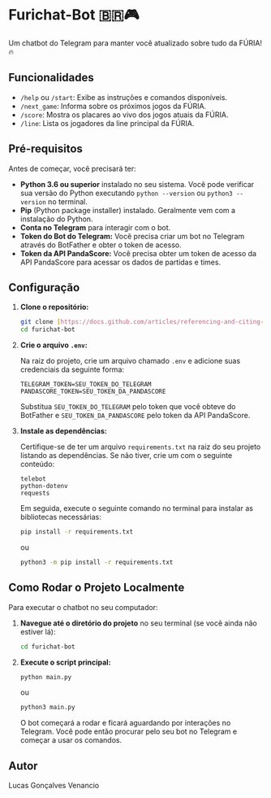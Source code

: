 # Furichat-Bot 🇧🇷🎮

Um chatbot do Telegram para manter você atualizado sobre tudo da FÚRIA! 🔥

## Funcionalidades

* `/help` ou `/start`: Exibe as instruções e comandos disponíveis.
* `/next_game`: Informa sobre os próximos jogos da FÚRIA.
* `/score`: Mostra os placares ao vivo dos jogos atuais da FÚRIA.
* `/line`: Lista os jogadores da line principal da FÚRIA.

## Pré-requisitos

Antes de começar, você precisará ter:

* **Python 3.6 ou superior** instalado no seu sistema. Você pode verificar sua versão do Python executando `python --version` ou `python3 --version` no terminal.
* **Pip** (Python package installer) instalado. Geralmente vem com a instalação do Python.
* **Conta no Telegram** para interagir com o bot.
* **Token do Bot do Telegram:** Você precisa criar um bot no Telegram através do BotFather e obter o token de acesso.
* **Token da API PandaScore:** Você precisa obter um token de acesso da API PandaScore para acessar os dados de partidas e times.

## Configuração

1.  **Clone o repositório:**

    ```bash
    git clone [https://docs.github.com/articles/referencing-and-citing-content](https://docs.github.com/articles/referencing-and-citing-content)
    cd furichat-bot
    ```

2.  **Crie o arquivo `.env`:**

    Na raiz do projeto, crie um arquivo chamado `.env` e adicione suas credenciais da seguinte forma:

    ```dotenv
    TELEGRAM_TOKEN=SEU_TOKEN_DO_TELEGRAM
    PANDASCORE_TOKEN=SEU_TOKEN_DA_PANDASCORE
    ```

    Substitua `SEU_TOKEN_DO_TELEGRAM` pelo token que você obteve do BotFather e `SEU_TOKEN_DA_PANDASCORE` pelo token da API PandaScore.

3.  **Instale as dependências:**

    Certifique-se de ter um arquivo `requirements.txt` na raiz do seu projeto listando as dependências. Se não tiver, crie um com o seguinte conteúdo:

    ```
    telebot
    python-dotenv
    requests
    ```

    Em seguida, execute o seguinte comando no terminal para instalar as bibliotecas necessárias:

    ```bash
    pip install -r requirements.txt
    ```
    ou
    ```bash
    python3 -m pip install -r requirements.txt
    ```

## Como Rodar o Projeto Localmente

Para executar o chatbot no seu computador:

1.  **Navegue até o diretório do projeto** no seu terminal (se você ainda não estiver lá):

    ```bash
    cd furichat-bot
    ```

2.  **Execute o script principal:**

    ```bash
    python main.py
    ```
    ou
    ```bash
    python3 main.py
    ```

    O bot começará a rodar e ficará aguardando por interações no Telegram. Você pode então procurar pelo seu bot no Telegram e começar a usar os comandos.

## Autor

Lucas Gonçalves Venancio
